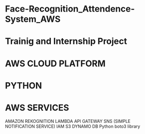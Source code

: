 # Face-Recognition_Attendence-System_AWS
# Trainig and Internship Project
# AWS CLOUD PLATFORM
# PYTHON
# AWS SERVICES
AMAZON REKOGNITION
LAMBDA
API GATEWAY
SNS (SIMPLE NOTIFICATION SERVICE)
IAM
S3
DYNAMO DB
Python boto3 library
